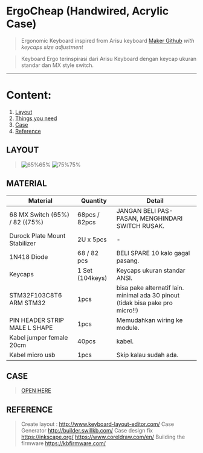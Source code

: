 
# ErgoCheap (Handwired, Acrylic Case)

>Ergonomic Keyboard inspired from Arisu keyboard [Maker Github](https://github.com/FateNozomi) *with keycaps size adjustment*

>Keyboard Ergo terinspirasi dari Arisu Keyboard dengan keycap ukuran standar dan MX style switch. 
---
# Content:

1. [Layout ](#layout)
2. [Things you need](#MATERIAL)
3. [Case ](#CASE)
4. [Reference](#REFERENCE)

## LAYOUT

>![65%](https://github.com/xSteins/Mechanical-Keyboard/blob/master/ErgoCheap/65%25.svg)65%
![75%](https://github.com/xSteins/Mechanical-Keyboard/blob/master/ErgoCheap/75%25%20blank.svg)75%

## 	MATERIAL

Material 						| Quantity							| Detail
------------ 					| -------------						| -------
68 MX Switch (65%) / 82 ((75%) 	| 68pcs / 82pcs						| JANGAN BELI PAS-PASAN, MENGHINDARI SWITCH RUSAK.
Durock Plate Mount Stabilizer |	2U x 5pcs						| -
1N418 Diode						| 68 / 82 pcs 						| BELI SPARE 10 kalo gagal pasang.
Keycaps							| 1 Set (104keys)					| Keycaps ukuran standar ANSI.
STM32F103C8T6 ARM STM32			| 1pcs								| bisa pake alternatif lain. minimal ada 30 pinout (tidak bisa pake pro micro!!)
PIN HEADER STRIP MALE L SHAPE	| 1pcs								| Memudahkan wiring ke module.
Kabel jumper female 20cm		| 40pcs								| kabel.
Kabel micro usb					| 1pcs								| Skip kalau sudah ada.

## CASE

>[OPEN HERE](https://github.com/xSteins/Mechanical-Keyboard/tree/master/ErgoCheap/CASE)

## REFERENCE
>Create layout :
>http://www.keyboard-layout-editor.com/
>Case Generator
>http://builder.swillkb.com/
>Case design fix
>https://inkscape.org/
>https://www.coreldraw.com/en/
>Building the firmware
>https://kbfirmware.com/


